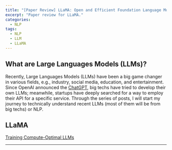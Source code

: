 ```yaml
---
title: "[Paper Review] LLaMA: Open and Efficient Foundation Language Models"
excerpt: "Paper review for LLaMA."
categories:
  - NLP
tags:
  - NLP
  - LLM
  - LLaMA
---
```


## What are Large Languages Models (LLMs)?

Recently, Large Languages Models (LLMs) have been a big game changer in various fields, e.g., industry, social media, education, and entertainment.
Since OpenAI announced the [ChatGPT](https://chat.openai.com/), big techs have tried to develop their own LLMs; meanwhile, startups have deeply searched for a way to employ their API for a specific service.
Through the series of posts, I will start my journey to technically understand recent LLMs (most of them will be from big techs) or NLP. 

## LLaMA

[Training Compute-Optimal LLMs](https://arxiv.org/abs/2203.15556)

***